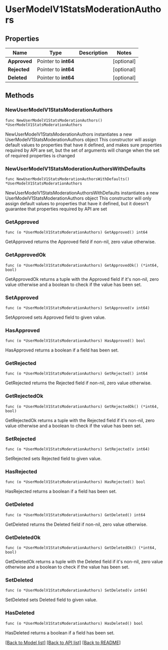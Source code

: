 # UserModelV1StatsModerationAuthors

## Properties

Name | Type | Description | Notes
------------ | ------------- | ------------- | -------------
**Approved** | Pointer to **int64** |  | [optional] 
**Rejected** | Pointer to **int64** |  | [optional] 
**Deleted** | Pointer to **int64** |  | [optional] 

## Methods

### NewUserModelV1StatsModerationAuthors

`func NewUserModelV1StatsModerationAuthors() *UserModelV1StatsModerationAuthors`

NewUserModelV1StatsModerationAuthors instantiates a new UserModelV1StatsModerationAuthors object
This constructor will assign default values to properties that have it defined,
and makes sure properties required by API are set, but the set of arguments
will change when the set of required properties is changed

### NewUserModelV1StatsModerationAuthorsWithDefaults

`func NewUserModelV1StatsModerationAuthorsWithDefaults() *UserModelV1StatsModerationAuthors`

NewUserModelV1StatsModerationAuthorsWithDefaults instantiates a new UserModelV1StatsModerationAuthors object
This constructor will only assign default values to properties that have it defined,
but it doesn't guarantee that properties required by API are set

### GetApproved

`func (o *UserModelV1StatsModerationAuthors) GetApproved() int64`

GetApproved returns the Approved field if non-nil, zero value otherwise.

### GetApprovedOk

`func (o *UserModelV1StatsModerationAuthors) GetApprovedOk() (*int64, bool)`

GetApprovedOk returns a tuple with the Approved field if it's non-nil, zero value otherwise
and a boolean to check if the value has been set.

### SetApproved

`func (o *UserModelV1StatsModerationAuthors) SetApproved(v int64)`

SetApproved sets Approved field to given value.

### HasApproved

`func (o *UserModelV1StatsModerationAuthors) HasApproved() bool`

HasApproved returns a boolean if a field has been set.

### GetRejected

`func (o *UserModelV1StatsModerationAuthors) GetRejected() int64`

GetRejected returns the Rejected field if non-nil, zero value otherwise.

### GetRejectedOk

`func (o *UserModelV1StatsModerationAuthors) GetRejectedOk() (*int64, bool)`

GetRejectedOk returns a tuple with the Rejected field if it's non-nil, zero value otherwise
and a boolean to check if the value has been set.

### SetRejected

`func (o *UserModelV1StatsModerationAuthors) SetRejected(v int64)`

SetRejected sets Rejected field to given value.

### HasRejected

`func (o *UserModelV1StatsModerationAuthors) HasRejected() bool`

HasRejected returns a boolean if a field has been set.

### GetDeleted

`func (o *UserModelV1StatsModerationAuthors) GetDeleted() int64`

GetDeleted returns the Deleted field if non-nil, zero value otherwise.

### GetDeletedOk

`func (o *UserModelV1StatsModerationAuthors) GetDeletedOk() (*int64, bool)`

GetDeletedOk returns a tuple with the Deleted field if it's non-nil, zero value otherwise
and a boolean to check if the value has been set.

### SetDeleted

`func (o *UserModelV1StatsModerationAuthors) SetDeleted(v int64)`

SetDeleted sets Deleted field to given value.

### HasDeleted

`func (o *UserModelV1StatsModerationAuthors) HasDeleted() bool`

HasDeleted returns a boolean if a field has been set.


[[Back to Model list]](../README.md#documentation-for-models) [[Back to API list]](../README.md#documentation-for-api-endpoints) [[Back to README]](../README.md)


